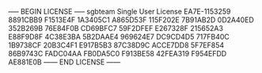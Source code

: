 —– BEGIN LICENSE —– 
sgbteam 
Single User License 
EA7E-1153259 
8891CBB9 F1513E4F 1A3405C1 A865D53F 
115F202E 7B91AB2D 0D2A40ED 352B269B 
76E84F0B CD69BFC7 59F2DFEF E267328F 
215652A3 E88F9D8F 4C38E3BA 5B2DAAE4 
969624E7 DC9CD4D5 717FB40C 1B9738CF 
20B3C4F1 E917B5B3 87C38D9C ACCE7DD8 
5F7EF854 86B9743C FADC04AA FB0DA5C0 
F913BE58 42FEA319 F954EFDD AE881E0B 
—— END LICENSE ——
